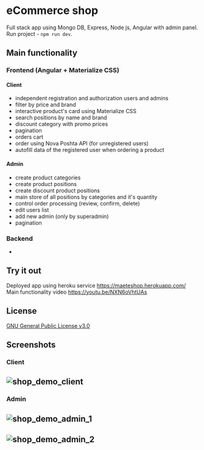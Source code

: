 # eCommerce shop 
Full stack app using Mongo DB, Express, Node js, Angular with admin panel. <br /> 
Run project - ```npm run dev```. <br />

## Main functionality

### Frontend (Angular + Materialize CSS)

#### Client
- independent registration and authorization users and admins 
- filter by price and brand 
- interactive product's card using Materialize CSS
- search positions by name and brand 
- discount category with promo prices 
- pagination 
- orders cart
- order using Nova Poshta API (for unregistered users) 
- autofill data of the registered user when ordering a product

#### Admin
- create product categories
- create product positions
- create discount product positions
- main store of all positions by categories and it's quantity
- control order processing (review, confirm, delete)
- edit users list
- add new admin (only by superadmin)
- pagination

### Backend
- 

## Try it out 
Deployed app using heroku service https://maeteshop.herokuapp.com/ <br />
Main functionality video https://youtu.be/NXN6oVhtUAs <br />

## License
[GNU General Public License v3.0](https://github.com/anderboom/shop/blob/main/LICENSE)

## Screenshots

### Client
![shop_demo_client](https://user-images.githubusercontent.com/33073008/148524192-8d4fc749-f594-4731-8b24-01b0cc367635.jpeg)
---

### Admin
![shop_demo_admin_1](https://user-images.githubusercontent.com/33073008/148524179-25170795-fb71-45f6-8b25-21b1481050a7.jpeg)
---
![shop_demo_admin_2](https://user-images.githubusercontent.com/33073008/148524189-b1e0b06b-75e9-46aa-9e8c-6dc61a36bff4.jpeg)
---
